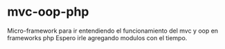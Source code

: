 # mvc-oop-php
Micro-framework para ir entendiendo el funcionamiento del mvc y oop en frameworks php
Espero irle agregando modulos con el tiempo.
